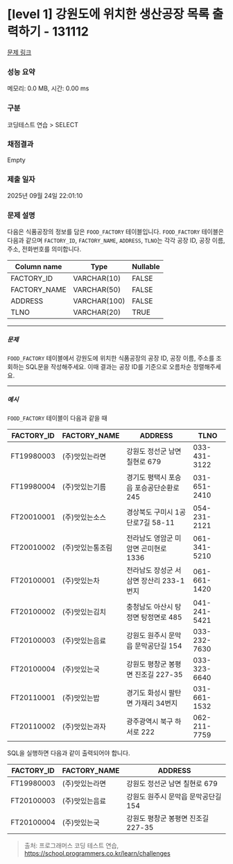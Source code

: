 # [level 1] 강원도에 위치한 생산공장 목록 출력하기 - 131112 

[문제 링크](https://school.programmers.co.kr/learn/courses/30/lessons/131112) 

### 성능 요약

메모리: 0.0 MB, 시간: 0.00 ms

### 구분

코딩테스트 연습 > SELECT

### 채점결과

Empty

### 제출 일자

2025년 09월 24일 22:01:10

### 문제 설명

<p>다음은 식품공장의 정보를 담은 <code>FOOD_FACTORY</code> 테이블입니다. <code>FOOD_FACTORY</code> 테이블은 다음과 같으며 <code>FACTORY_ID</code>, <code>FACTORY_NAME</code>, <code>ADDRESS</code>, <code>TLNO</code>는 각각 공장 ID, 공장 이름, 주소, 전화번호를 의미합니다.</p>
<table class="table">
        <thead><tr>
<th>Column name</th>
<th>Type</th>
<th>Nullable</th>
</tr>
</thead>
        <tbody><tr>
<td>FACTORY_ID</td>
<td>VARCHAR(10)</td>
<td>FALSE</td>
</tr>
<tr>
<td>FACTORY_NAME</td>
<td>VARCHAR(50)</td>
<td>FALSE</td>
</tr>
<tr>
<td>ADDRESS</td>
<td>VARCHAR(100)</td>
<td>FALSE</td>
</tr>
<tr>
<td>TLNO</td>
<td>VARCHAR(20)</td>
<td>TRUE</td>
</tr>
</tbody>
      </table>
<hr>

<h5>문제</h5>

<p><code>FOOD_FACTORY</code> 테이블에서 강원도에 위치한 식품공장의 공장 ID, 공장 이름, 주소를 조회하는 SQL문을 작성해주세요. 이때 결과는 공장 ID를 기준으로 오름차순 정렬해주세요.</p>

<hr>

<h5>예시</h5>

<p><code>FOOD_FACTORY</code> 테이블이 다음과 같을 때</p>
<table class="table">
        <thead><tr>
<th>FACTORY_ID</th>
<th>FACTORY_NAME</th>
<th>ADDRESS</th>
<th>TLNO</th>
</tr>
</thead>
        <tbody><tr>
<td>FT19980003</td>
<td>(주)맛있는라면</td>
<td>강원도 정선군 남면 칠현로 679</td>
<td>033-431-3122</td>
</tr>
<tr>
<td>FT19980004</td>
<td>(주)맛있는기름</td>
<td>경기도 평택시 포승읍 포승공단순환로 245</td>
<td>031-651-2410</td>
</tr>
<tr>
<td>FT20010001</td>
<td>(주)맛있는소스</td>
<td>경상북도 구미시 1공단로7길 58-11</td>
<td>054-231-2121</td>
</tr>
<tr>
<td>FT20010002</td>
<td>(주)맛있는통조림</td>
<td>전라남도 영암군 미암면 곤미현로 1336</td>
<td>061-341-5210</td>
</tr>
<tr>
<td>FT20100001</td>
<td>(주)맛있는차</td>
<td>전라남도 장성군 서삼면 장산리 233-1번지</td>
<td>061-661-1420</td>
</tr>
<tr>
<td>FT20100002</td>
<td>(주)맛있는김치</td>
<td>충청남도 아산시 탕정면 탕정면로 485</td>
<td>041-241-5421</td>
</tr>
<tr>
<td>FT20100003</td>
<td>(주)맛있는음료</td>
<td>강원도 원주시 문막읍 문막공단길 154</td>
<td>033-232-7630</td>
</tr>
<tr>
<td>FT20100004</td>
<td>(주)맛있는국</td>
<td>강원도 평창군 봉평면 진조길 227-35</td>
<td>033-323-6640</td>
</tr>
<tr>
<td>FT20110001</td>
<td>(주)맛있는밥</td>
<td>경기도 화성시 팔탄면 가재리 34번지</td>
<td>031-661-1532</td>
</tr>
<tr>
<td>FT20110002</td>
<td>(주)맛있는과자</td>
<td>광주광역시 북구 하서로 222</td>
<td>062-211-7759</td>
</tr>
</tbody>
      </table>
<p>SQL을 실행하면 다음과 같이 출력되어야 합니다.</p>
<table class="table">
        <thead><tr>
<th>FACTORY_ID</th>
<th>FACTORY_NAME</th>
<th>ADDRESS</th>
</tr>
</thead>
        <tbody><tr>
<td>FT19980003</td>
<td>(주)맛있는라면</td>
<td>강원도 정선군 남면 칠현로 679</td>
</tr>
<tr>
<td>FT20100003</td>
<td>(주)맛있는음료</td>
<td>강원도 원주시 문막읍 문막공단길 154</td>
</tr>
<tr>
<td>FT20100004</td>
<td>(주)맛있는국</td>
<td>강원도 평창군 봉평면 진조길 227-35</td>
</tr>
</tbody>
      </table>

> 출처: 프로그래머스 코딩 테스트 연습, https://school.programmers.co.kr/learn/challenges